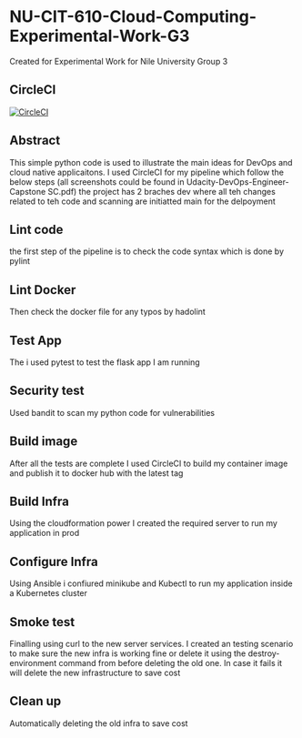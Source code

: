 # NU-CIT-610-Cloud-Computing-Experimental-Work-G3
Created for Experimental Work for Nile University Group 3

## CircleCI
[![CircleCI](https://circleci.com/gh/EslamHosney/NU-CIT-610-Cloud-Computing-Experimental-Work-G3/tree/main.svg?style=svg)](https://circleci.com/gh/EslamHosney/NU-CIT-610-Cloud-Computing-Experimental-Work-G3/tree/main)

## Abstract
This simple python code is used to illustrate the main ideas for DevOps and cloud native applicaitons.
I used CircleCI for my pipeline which follow the below steps (all screenshots could be found in Udacity-DevOps-Engineer-Capstone SC.pdf)
the project has 2 braches 
dev
where all teh changes related to teh code and scanning are initiatted
main
for the delpoyment

## Lint code
the first step of the pipeline is to check the code syntax which is done by pylint

## Lint Docker
Then check the docker file for any typos by hadolint

## Test App
The i used pytest to test the flask app I am running

## Security test
Used bandit to scan my python code for vulnerabilities

## Build image
After all the tests are complete I used CircleCI to build my container image and publish it to docker hub with the latest tag

## Build Infra
Using the cloudformation power I created the required server to run my application in prod

## Configure Infra
Using Ansible i confiured minikube and Kubectl to run my application inside a Kubernetes cluster

## Smoke test
Finalling using curl to the new server services. 
I created an testing scenario to make sure the new infra is working fine or delete it using the destroy-environment command from before deleting the old one.
In case it fails it will delete the new infrastructure to save cost

## Clean up
Automatically deleting the old infra to save cost
